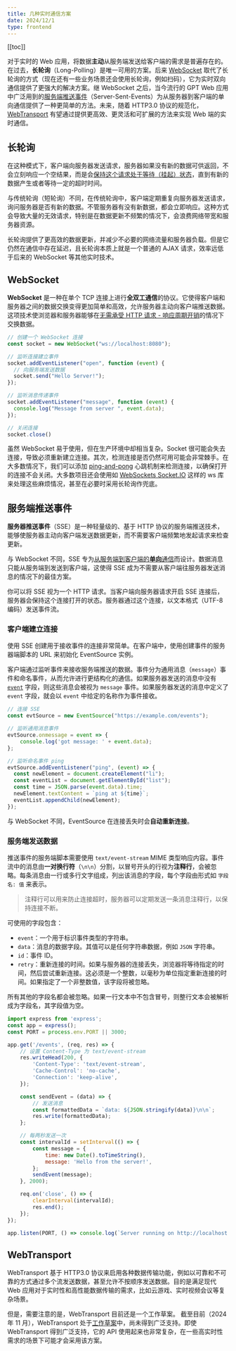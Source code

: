 ```yaml
---
title: 几种实时通信方案
date: 2024/12/1
type: frontend
---
```


[[toc]]

对于实时的 Web 应用，将数据**主动**从服务端发送给客户端的需求是普遍存在的。在过去，**长轮询**（Long-Polling）是唯一可用的方案。后来 [WebSocket](https://developer.mozilla.org/zh-CN/docs/Web/API/WebSocket) 取代了长轮询的方式（现在还有一些业务场景还会使用长轮询，例如扫码），它为实时双向通信提供了更强大的解决方案。继 WebSocket 之后，当今流行的 GPT Web 应用中广泛用到的[服务端推送事件](https://developer.mozilla.org/zh-CN/docs/Web/API/Server-sent_events/Using_server-sent_events)（Server-Sent-Events）为从服务器到客户端的单向通信提供了一种更简单的方法。未来，随着 HTTP3.0 协议的规范化，[WebTransport](https://developer.mozilla.org/zh-CN/docs/Web/API/WebTransport) 有望通过提供更高效、更灵活和可扩展的方法来实现 Web 端的实时通信。

## 长轮询

在这种模式下，客户端向服务器发送请求，服务器如果没有新的数据可供返回，不会立刻响应一个空结果，而是会<u>保持这个请求处于等待（挂起）状态</u>，直到有新的数据产生或者等待一定的超时时间。

与传统轮询（短轮询）不同，在传统轮询中，客户端定期重复向服务器发送请求，询问服务器是否有新的数据。不管服务器有没有新数据，都会立即响应。这种方式会导致大量的无效请求，特别是在数据更新不频繁的情况下，会浪费网络带宽和服务器资源。

长轮询提供了更高效的数据更新，并减少不必要的网络流量和服务器负载。但是它仍然在通信中存在延迟，且长轮询本质上就是一个普通的 AJAX 请求，效率远低于后来的 WebSocket 等其他实时技术。

## WebSocket

**WebSocket** 是一种在单个 TCP 连接上进行**全双工通信**的协议。它使得客户端和服务器之间的数据交换变得更加简单和高效，允许服务器主动向客户端推送数据。这项技术使浏览器和服务器能够在<u>无需承受 HTTP 请求 - 响应周期开销</u>的情况下交换数据。

```js
// 创建一个 WebSocket 连接
const socket = new WebSocket("ws://localhost:8080");

// 监听连接建立事件
socket.addEventListener("open", function (event) {
  // 向服务端发送数据
  socket.send("Hello Server!");
});

// 监听消息传递事件
socket.addEventListener("message", function (event) {
  console.log("Message from server ", event.data);
});

// 关闭连接
socket.close()

```

虽然 WebSocket 易于使用，但在生产环境中却相当复杂。Socket 很可能会失去连接，导致必须重新建立连接。其次，检测连接是否仍然可用可能会非常棘手。在大多数情况下，我们可以添加 [ping-and-pong](https://developer.mozilla.org/en-US/docs/Web/API/WebSockets_API/Writing_WebSocket_servers#pings_and_pongs_the_heartbeat_of_websockets) 心跳机制来检测连接，以确保打开的连接不会关闭。大多数项目还会使用如 [WebSockets Socket.IO](https://socket.io/zh-CN/) 这样的 ws 库来处理这些麻烦情况，甚至在必要时采用长轮询作兜底。

## 服务端推送事件

**服务器推送事件**（SSE）是一种轻量级的、基于 HTTP 协议的服务端推送技术，能够使服务器主动向客户端发送数据更新，而不需要客户端频繁地发起请求来检查更新。

与 WebSocket 不同，SSE 专为<u>从服务端到客户端的**单向**通信</u>而设计。数据消息只能从服务端到发送到客户端，这使得 SSE 成为不需要从客户端往服务器发送消息的情况下的最佳方案。

你可以将 SSE 视为一个 HTTP 请求。当客户端向服务器请求开启 SSE 连接后，服务器会保持这个连接打开的状态。服务器通过这个连接，以文本格式（UTF-8 编码）发送事件流。

### 客户端建立连接

使用 SSE 创建用于接收事件的连接非常简单。在客户端中，使用创建事件的服务器端脚本的 URL 来初始化 EventSource 实例。

客户端通过监听事件来接收服务端推送的数据。事件分为通用消息（`message`）事件和命名事件，从而允许进行更结构化的通信。如果服务器发送的消息中没有 [`event`](https://developer.mozilla.org/zh-CN/docs/Web/API/Server-sent_events/Using_server-sent_events#event) 字段，则这些消息会被视为 `message` 事件。如果服务器发送的消息中定义了 `event` 字段，就会以 `event` 中给定的名称作为事件接收。

```js
// 连接 SSE
const evtSource = new EventSource("https://example.com/events");

// 监听通用消息事件
evtSource.onmessage = event => {
    console.log('got message: ' + event.data);
};

// 监听命名事件 ping
evtSource.addEventListener("ping", (event) => {
  const newElement = document.createElement("li");
  const eventList = document.getElementById("list");
  const time = JSON.parse(event.data).time;
  newElement.textContent = `ping at ${time}`;
  eventList.appendChild(newElement);
});
```

与 WebSocket 不同，EventSource 在连接丢失时会**自动重新连接**。

### 服务端发送数据

推送事件的服务端脚本需要使用 `text/event-stream` MIME 类型响应内容。事件流中的消息由**一对换行符**（`\n\n`）分割，以冒号开头的行视为**注释行**，会被忽略。每条消息由一行或多行文字组成，列出该消息的字段，每个字段由形式如 `字段名: 值` 来表示。

> 注释行可以用来防止连接超时，服务器可以定期发送一条消息注释行，以保持连接不断。

可使用的字段包含：

- `event`：一个用于标识事件类型的字符串。
- `data`：消息的数据字段。其值可以是任何字符串数据，例如 `JSON` 字符串。
- `id`：事件 ID。
- `retry`：重新连接的时间。如果与服务器的连接丢失，浏览器将等待指定的时间，然后尝试重新连接。这必须是一个整数，以毫秒为单位指定重新连接的时间。如果指定了一个非整数值，该字段将被忽略。

所有其他的字段名都会被忽略。如果一行文本中不包含冒号，则整行文本会被解析成为字段名，其字段值为空。

```js
import express from 'express';
const app = express();
const PORT = process.env.PORT || 3000;

app.get('/events', (req, res) => {
    // 设置 Content-Type 为 text/event-stream
    res.writeHead(200, {
        'Content-Type': 'text/event-stream',
        'Cache-Control': 'no-cache',
        'Connection': 'keep-alive',
    });

    const sendEvent = (data) => {
        // 发送消息
        const formattedData = `data: ${JSON.stringify(data)}\n\n`;
        res.write(formattedData);
    };

    // 每两秒发送一次
    const intervalId = setInterval(() => {
        const message = {
            time: new Date().toTimeString(),
            message: 'Hello from the server!',
        };
        sendEvent(message);
    }, 2000);

    req.on('close', () => {
        clearInterval(intervalId);
        res.end();
    });
});

app.listen(PORT, () => console.log(`Server running on http://localhost:${PORT}`));
```

## WebTransport 

WebTransport 基于 HTTP3.0 协议来启用各种数据传输功能，例如以可靠和不可靠的方式通过多个流发送数据，甚至允许不按顺序发送数据。目的是满足现代 Web 应用对于实时性和高性能数据传输的需求，比如云游戏、实时视频会议等复杂场景。

但是，需要注意的是，WebTransport 目前还是一个工作草案。 截至目前（2024 年 11 月），WebTransport 处于[工作草案](https://w3c.github.io/webtransport/)中，尚未得到广泛支持。即使 WebTransport 得到广泛支持，它的 API 使用起来也非常复杂，在一些高实时性需求的场景下可能才会采用该方案。